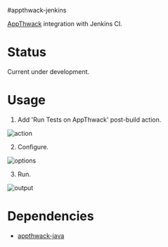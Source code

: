 #appthwack-jenkins

[AppThwack](https://appthwack.com) integration with Jenkins CI.

Status
======

Current under development.

Usage
=====

1.  Add 'Run Tests on AppThwack' post-build action.

![action](https://raw.github.com/appthwack/appthwack-jenkins/master/ext/action.png)

2.  Configure.

![options](https://raw.github.com/appthwack/appthwack-jenkins/master/ext/options.png)

3.  Run.

![output](https://raw.github.com/appthwack/appthwack-jenkins/master/ext/output.png)


Dependencies
============

*  [appthwack-java](https://github.com/appthwack/appthwack-java)
